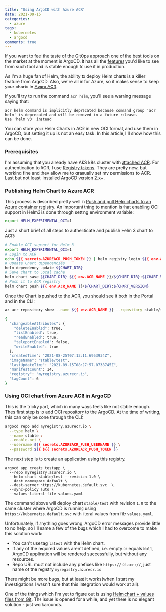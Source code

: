 ```yaml
---
title: "Using ArgoCD with Azure ACR"
date: 2021-09-15
categories:
  - azure
tags:
  - kubernetes
  - argocd
comments: true
---
```


If you want to feel the taste of the GitOps approach one of the best tools
on the market at the moment is ArgoCD. It has all the [features](https://argoproj.github.io/argo-cd/#features)
you'd like to see from such tool and is stable enough to use it in production.

As I'm a huge fan of Helm, the ability to deploy Helm charts is a killer
feature from ArgoCD. Also, we're all in for Azure, so it makes sense to keep
your charts in [Azure ACR](https://docs.microsoft.com/en-us/azure/container-registry/container-registry-helm-repos).

If you'll try to run the command `acr helm`, you'll see a warning message saying
that:

```
acr helm command is implicitly deprecated because command group 'acr helm' is deprecated and will be removed in a future release.
Use 'helm v3' instead
```

You can store your Helm Charts in ACR in new OCI format, and use them in ArgoCD,
but setting it up is not an easy task. In this article, I'll show how this can
be done.

### Prerequisites

I'm assuming that you already have AKS k8s cluster with [attached ACR](https://docs.microsoft.com/en-us/azure/aks/cluster-container-registry-integration?tabs=azure-cli#create-a-new-aks-cluster-with-acr-integration).
For authentication to ACR, I use [Registry tokens](https://docs.microsoft.com/en-us/azure/container-registry/container-registry-repository-scoped-permissions).
They are pretty new, but working fine and they allow me to granually set my
permissions to ACR. Last but not least, installed ArgoCD version 2.x+.

### Publishing Helm Chart to Azure ACR

This process is described pretty well in [Push and pull Helm charts to an Azure container registry](https://docs.microsoft.com/en-us/azure/container-registry/container-registry-helm-repos).
An important thing to mention is that enabling OCI support in Helm3 is done
through setting environment variable:

```bash
export HELM_EXPERIMENTAL_OCI=1
```

Just a short brief of all steps to authenticate and publish Helm 3 chart to ACR:

```bash
# Enable OCI support for Helm 3
export HELM_EXPERIMENTAL_OCI=1
# Login to ACR
echo ${{ secrets.AZUREACR_PUSH_TOKEN }} | helm registry login ${{ env.ACR_NAME }} --username ${{ secrets.AZUREACR_PUSH_USERNAME }} --password-stdin
# Update Chart dependencies
helm dependency update ${CHART_DIR}
# Save chart to Local cache
helm chart save ${CHART_DIR} ${{ env.ACR_NAME }}/${CHART_DIR}:${CHART_VERSION}
# Push it to ACR registry
helm chart push ${{ env.ACR_NAME }}/${CHART_DIR}:${CHART_VERSION}
```

Once the Chart is pushed to the ACR, you should see it both in the Portal and in
the CLI:

```bash
az acr repository show --name ${{ env.ACR_NAME }} --repository stable/test

{
  "changeableAttributes": {
    "deleteEnabled": true,
    "listEnabled": true,
    "readEnabled": true,
    "teleportEnabled": false,
    "writeEnabled": true
  },
  "createdTime": "2021-08-25T07:13:11.6953934Z",
  "imageName": "stable/test",
  "lastUpdateTime": "2021-09-15T08:27:57.0738745Z",
  "manifestCount": 14,
  "registry": "myregistry.azurecr.io",
  "tagCount": 6
}
```

### Using OCI chart from Azure ACR in ArgoCD

This is the tricky part, which in many ways feels like not stable enough.
Thes first step is to add OCI repository to the ArgoCD. At the time of writing,
this can only be done through the CLI:

```bash
argocd repo add myregistry.azurecr.io \
  --type helm \
  --name stable \
  --enable-oci \
  --username ${{ secrets.AZUREACR_PUSH_USERNAME }} \
  --password ${{ ${{ secrets.AZUREACR_PUSH_TOKEN }}
```

The next step is to create an application using this registry:

```
argocd app create testapp \
  --repo myregistry.azurecr.io \
  --helm-chart stable/test --revision 1.0 \
  --dest-namespace default \
  --dest-server https://kubernetes.default.svc  \
  --sync-policy auto \
  --values-literal-file values.yaml
```

The command above will deploy chart `stable/test` with revision `1.0` to the
same cluster where ArgoCD is running using `https://kubernetes.default.svc`
with literal values from file `values.yaml`.

Unfortunately, if anything goes wrong, ArgoCD error messages provide little to
no help, so I'll name a few of the bugs which I had to overcome to make this
solution work:
- You can't use tag `latest` with the Helm chart.
- If any of the required values aren't defined, i.e. empty or equals `Null`,
  ArgoCD application will be rendered successfully, but without any resources.
- Repo URL must not include any prefixes like `https://` or `acr://`, just name
  of the registry `myregistry.azurecr.io`

There might be more bugs, but at least it works(when I start my investigations
I wasn't sure that this integration would work at all).

One of the things which I'm yet to figure out is using [Helm chart + values files from Git](https://github.com/argoproj/argo-cd/issues/2789).
The issue is opened for a while, and yet there is no elegant solution - just
workarounds.
